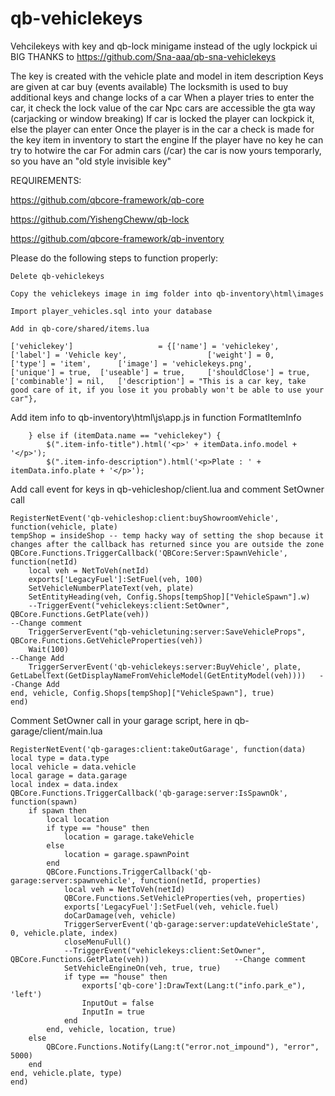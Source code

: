 # qb-vehiclekeys
Vehcilekeys with key and qb-lock minigame instead of the ugly lockpick ui
BIG THANKS to https://github.com/Sna-aaa/qb-sna-vehiclekeys

The key is created with the vehicle plate and model in item description
Keys are given at car buy (events available)
The locksmith is used to buy additional keys and change locks of a car
When a player tries to enter the car, it check the lock value of the car
Npc cars are accessible the gta way (carjacking or window breaking)
If car is locked the player can lockpick it, else the player can enter
Once the player is in the car a check is made for the key item in inventory to start the engine
If the player have no key he can try to hotwire the car
For admin cars (/car) the car is now yours temporarly, so you have an "old style invisible key"

REQUIREMENTS:

https://github.com/qbcore-framework/qb-core 

https://github.com/YishengCheww/qb-lock

https://github.com/qbcore-framework/qb-inventory

Please do the following steps to function properly:

    Delete qb-vehiclekeys

    Copy the vehiclekeys image in img folder into qb-inventory\html\images

    Import player_vehicles.sql into your database

    Add in qb-core/shared/items.lua

	['vehiclekey'] 				 	 = {['name'] = 'vehiclekey',					['label'] = 'Vehicle key', 					['weight'] = 0, 		['type'] = 'item', 		['image'] = 'vehiclekeys.png', 				['unique'] = true, 	['useable'] = true, 	['shouldClose'] = true,	   ['combinable'] = nil,   ['description'] = "This is a car key, take good care of it, if you lose it you probably won't be able to use your car"},

Add item info to qb-inventory\html\js\app.js in function FormatItemInfo


        } else if (itemData.name == "vehiclekey") {
            $(".item-info-title").html('<p>' + itemData.info.model + '</p>');
            $(".item-info-description").html('<p>Plate : ' + itemData.info.plate + '</p>');
	    
Add call event for keys in qb-vehicleshop/client.lua and comment SetOwner call

	RegisterNetEvent('qb-vehicleshop:client:buyShowroomVehicle', function(vehicle, plate)
    tempShop = insideShop -- temp hacky way of setting the shop because it changes after the callback has returned since you are outside the zone
    QBCore.Functions.TriggerCallback('QBCore:Server:SpawnVehicle', function(netId)
        local veh = NetToVeh(netId)
        exports['LegacyFuel']:SetFuel(veh, 100)
        SetVehicleNumberPlateText(veh, plate)
        SetEntityHeading(veh, Config.Shops[tempShop]["VehicleSpawn"].w)
        --TriggerEvent("vehiclekeys:client:SetOwner", QBCore.Functions.GetPlate(veh))                                                       --Change comment
        TriggerServerEvent("qb-vehicletuning:server:SaveVehicleProps", QBCore.Functions.GetVehicleProperties(veh))
        Wait(100)                                                                                                                          --Change Add
        TriggerServerEvent('qb-vehiclekeys:server:BuyVehicle', plate, GetLabelText(GetDisplayNameFromVehicleModel(GetEntityModel(veh))))   --Change Add
    end, vehicle, Config.Shops[tempShop]["VehicleSpawn"], true)
	end)
	     
Comment SetOwner call in your garage script, here in qb-garage/client/main.lua

	RegisterNetEvent('qb-garages:client:takeOutGarage', function(data)
    local type = data.type
    local vehicle = data.vehicle
    local garage = data.garage
    local index = data.index
    QBCore.Functions.TriggerCallback('qb-garage:server:IsSpawnOk', function(spawn)
        if spawn then
            local location
            if type == "house" then
                location = garage.takeVehicle
            else
                location = garage.spawnPoint
            end
            QBCore.Functions.TriggerCallback('qb-garage:server:spawnvehicle', function(netId, properties)
                local veh = NetToVeh(netId)
                QBCore.Functions.SetVehicleProperties(veh, properties)
                exports['LegacyFuel']:SetFuel(veh, vehicle.fuel)
                doCarDamage(veh, vehicle)
                TriggerServerEvent('qb-garage:server:updateVehicleState', 0, vehicle.plate, index)
                closeMenuFull()
                --TriggerEvent("vehiclekeys:client:SetOwner", QBCore.Functions.GetPlate(veh))                   --Change comment
                SetVehicleEngineOn(veh, true, true)
                if type == "house" then
                    exports['qb-core']:DrawText(Lang:t("info.park_e"), 'left')
                    InputOut = false
                    InputIn = true
                end
            end, vehicle, location, true)
        else
            QBCore.Functions.Notify(Lang:t("error.not_impound"), "error", 5000)
        end
    end, vehicle.plate, type)
	end)

